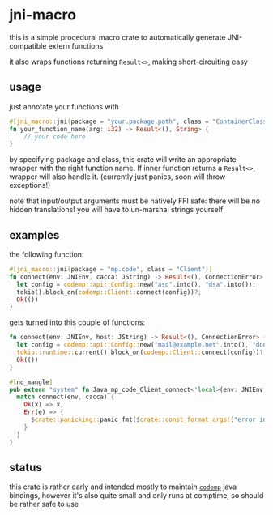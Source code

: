 # jni-macro
this is a simple procedural macro crate to automatically generate JNI-compatible extern functions

it also wraps functions returning `Result<>`, making short-circuiting easy

## usage
just annotate your functions with

```rust
#[jni_macro::jni(package = "your.package.path", class = "ContainerClass")]
fn your_function_name(arg: i32) -> Result<(), String> {
	// your code here
}
```

by specifying package and class, this crate will write an appropriate wrapper with the right function name. If inner function returns a `Result<>`, wrapper will also handle it. (currently just panics, soon will throw exceptions!)

note that input/output arguments must be natively FFI safe: there will be no hidden translations! you will have to un-marshal strings yourself

## examples
the following function:
```rust
#[jni_macro::jni(package = "mp.code", class = "Client")]
fn connect(env: JNIEnv, cacca: JString) -> Result<(), ConnectionError> {
  let config = codemp::api::Config::new("asd".into(), "dsa".into());
  tokio().block_on(codemp::Client::connect(config))?;
  Ok(())
}
```

gets turned into this couple of functions:
```rust
fn connect(env: JNIEnv, host: JString) -> Result<(), ConnectionError> {
  let config = codemp::api::Config::new("mail@example.net".into(), "dont-use-this-password".into());
  tokio::runtime::current().block_on(codemp::Client::connect(config))?;
  Ok(())
}

#[no_mangle]
pub extern "system" fn Java_mp_code_Client_connect<'local>(env: JNIEnv, host: JString) -> () {
  match connect(env, cacca) {
    Ok(x) => x,
    Err(e) => {
      $crate::panicking::panic_fmt($crate::const_format_args!("error in JNI!"));
    }
  }
}
```


## status
this crate is rather early and intended mostly to maintain [`codemp`](https://github.com/hexedtech/codemp) java bindings, however it's also quite small and only runs at comptime, so should be rather safe to use
